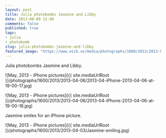 ```yaml
---
layout: post
title: Julia photobombs Jasmine and Libby
date: 2013-08-09 12:48
comments: false
published: true
tags:
- julia
- photobomb
slug: julia-photobombs-jasmine-and-libby
featured_image: "https://www.eick.us/media/photographs/1600/2013/2013-04-06/2013-04-iPhone-2013-04-06-at-19-00-17.jpg"
---
```

Julia photobombs Jasmine and Libby.

![May, 2013 -  iPhone pictures]({{ site.mediaUrlRoot }}/photographs/1600/2013/2013-04-06/2013-04-iPhone-2013-04-06-at-19-00-17.jpg)

![May, 2013 -  iPhone pictures]({{ site.mediaUrlRoot }}/photographs/1600/2013/2013-04-06/2013-04-iPhone-2013-04-06-at-19-00-18.jpg)

Jasmine smiles for an iPhone picture.

![May, 2013 -  iPhone pictures]({{ site.mediaUrlRoot }}/photographs/1600/2013/2013-04-03/Jasmine-smiling.jpg)
